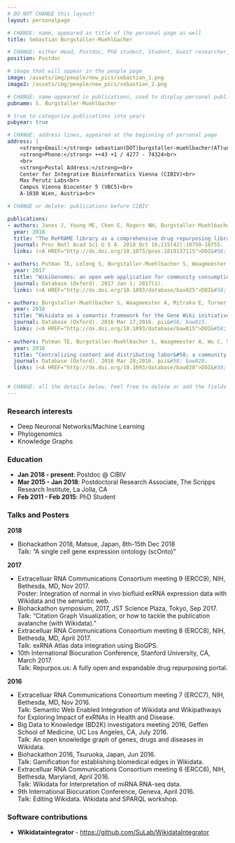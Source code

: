 ```yaml
---
# DO NOT CHANGE this layout!
layout: personalpage

# CHANGE: name, appeared as title of the personal page as well
title: Sebastian Burgstaller-Muehlbacher

# CHANGE: either Head, Postdoc, PhD student, Student, Guest researcher, System administrator, or Secretery
position: Postdoc

# image that will appear in the people page
image: /assets/img/people/new_pics/sebastian_1.png
image2: /assets/img/people/new_pics/sebastian_2.png

# CHANGE: name appeared in publications, used to display personal publications
pubname: S. Burgstaller-Muehlbacher

# true to categorize publications into years
pubyear: true

# CHANGE: address lines, appeared at the beginning of personal page
address: |
    <strong>Email:</strong> sebastian(DOT)burgstaller-muehlbacher(AT)univie.ac.at<br>
    <strong>Phone:</strong> ++43 +1 / 4277 - 74324<br>
    <br>
    <strong>Postal Address:</strong><br>
    Center for Integrative Bioinformatics Vienna (CIBIV)<br>
    Max Perutz Labs<br>
    Campus Vienna Biocenter 5 (VBC5)<br>
    A-1030 Wien, Austria<br>

# CHANGE or delete: publications before CIBIV

publications:
- authors: Janes J, Young ME, Chen E, Rogers NH, Burgstaller-Muehlbacher S, Hughes LD, Love MS, Hull MV, Kuhen KL, Woods AK, Joseph SB, Petrassi HM, McNamara CW, Tremblay MS, Su AI, Schultz PG, Chatterjee AK.
  year: 2018
  title: "The ReFRAME library as a comprehensive drug repurposing library and its application to the treatment of cryptosporidiosis."
  journal: Proc Natl Acad Sci U S A. 2018 Oct 16;115(42):10750-10755. 
  links: (<A HREF="http://dx.doi.org/10.1073/pnas.1810137115">DOI&#58; 10.1073/pnas.1810137115</A>, <A HREF="http://www.ncbi.nlm.nih.gov/pubmed/30282735">PMID&#58; 30282735</A>)

- authors: Putman TE, Lelong S, Burgstaller-Muehlbacher S, Waagmeester A, Diesh C, Dunn N, Munoz-Torres M, Stupp GS, Wu C, Su AI, Good BM.
  year: 2017
  title: "WikiGenomes: an open web application for community consumption and curation of gene annotation data in Wikidata."
  journal: Database (Oxford). 2017 Jan 1; 2017(1).
  links: (<A HREF="http://dx.doi.org/10.1093/database/bax025">DOI&#58; 10.1093/database/bax025</A>, <A HREF="http://www.ncbi.nlm.nih.gov/pubmed/28365742">PMID&#58; 28365742</A>)

- authors: Burgstaller-Muehlbacher S, Waagmeester A, Mitraka E, Turner J, Putman T, Leong J, Naik C, Pavlidis P, Schriml L, Good BM, Su AI.
  year: 2016
  title: "Wikidata as a semantic framework for the Gene Wiki initiative."
  journal: Database (Oxford). 2016 Mar 17;2016. pii&#58; baw015.
  links: (<A HREF="http://dx.doi.org/10.1093/database/baw015">DOI&#58; 10.1093/database/baw015</A>, <A HREF="http://www.ncbi.nlm.nih.gov/pubmed/26989148">PMID&#58; 26989148</A>)
     
- authors: Putman TE, Burgstaller-Muehlbacher S, Waagmeester A, Wu C, Su AI, Good BM.
  year: 2016
  title: "Centralizing content and distributing labor&#58; a community model for curating the very long tail of microbial genomes."
  journal: Database (Oxford). 2016 Mar 28;2016. pii&#58; baw028.
  links: (<A HREF="http://dx.doi.org/10.1093/database/baw028">DOI&#58; 10.1093/database/baw028</A>, <A HREF="http://www.ncbi.nlm.nih.gov/pubmed/27022157">PMID&#58; 27022157</A>)

     
# CHANGE: all the details below. Feel free to delete or add the fields (e.g. Talks and Posters, Software)
---
```


### Research interests
<div class="hline"></div>

* Deep Neuronal Networks/Machine Learning
* Phylogenomics
* Knowledge Graphs

### Education
<div class="hline"></div>

* __Jan 2018 - present__: Postdoc @ CIBIV<br>
* __Mar 2015 - Jan 2018__: Postdoctoral Research Associate, The Scripps Research Institute, La Jolla, CA<br>
* __Feb 2011 - Feb 2015__: PhD Student<br>


### Talks and Posters
<div class="hline"></div>

__2018__
* Biohackathon 2018, Matsue, Japan, 8th-15th Dec 2018<br>
Talk: “A single cell gene expression ontology (scOnto)”

__2017__
* Extracelluar RNA Communications Consortium meeting 9 (ERCC9), NIH, Bethesda, MD, Nov 2017.<br>
Poster: Integration of normal in vivo biofluid exRNA expression data with Wikidata and the semantic web.
* Biohackathon symposium, 2017, JST Science Plaza, Tokyo, Sep 2017.<br>
Talk: “Citation Graph Visualization, or how to tackle the publication avalanche (with Wikidata).”
* Extracelluar RNA Communications Consortium meeting 8 (ERCC8), NIH, Bethesda, MD, April 2017.<br>
Talk: exRNA Atlas data integration using BioGPS.
* 10th International Biocuration Conference, Stanford University, CA, March 2017.<br>
Talk: Repurpos.us: A fully open and expandable drug repurposing portal. 

__2016__
* Extracelluar RNA Communications Consortium meeting 7 (ERCC7), NIH, Bethesda, MD, Nov 2016.<br>
Talk: Semantic Web Enabled Integration of Wikidata and Wikipathways for Exploring Impact of exRNAs in Health and Disease.
* Big Data to Knowledge (BD2K) investigators meeting 2016, Geffen School of Medicine, UC Los Angeles, CA, July 2016.<br>
Talk: An open knowledge graph of genes, drugs and diseases in Wikidata.
* Biohackathon 2016, Tsuruoka, Japan, Jun 2016.<br>
Talk: Gamification for establishing biomedical edges in Wikidata.
* Extracelluar RNA Communications Consortium meeting 6 (ERCC6), NIH, Bethesda, Maryland, April 2016.<br>
Talk: Wikidata for Interpretation of miRNA RNA-seq data.
* 9th International Biocuration Conference, Geneva, April 2016.<br>
Talk: Editing Wikidata. Wikidata and SPARQL workshop.

### Software contributions
<div class="hline"></div>

* __Wikidataintegrator__     - <a HREF="https://github.com/SuLab/WikidataIntegrator"> https://github.com/SuLab/WikidataIntegrator</a>






